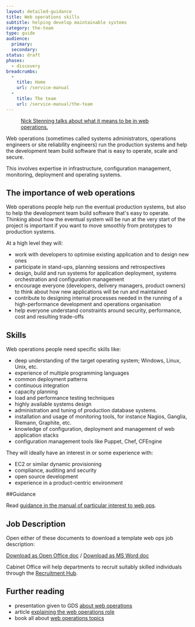 ```yaml
---
layout: detailed-guidance
title: Web operations skills
subtitle: helping develop maintainable systems
category: the-team
type: guide
audience:
  primary:
  secondary:
status: draft
phases:
  - discovery
breadcrumbs:
  -
    title: Home
    url: /service-manual
  -
    title: The team
    url: /service-manual/the-team
---
```


<figure class="media-player-wrapper video"><a href="https://www.youtube.com/watch?v=qLR1LnxplAY">Nick Stenning talks about what it means to be in web operations.</a></figure>

Web operations (sometimes called systems administrators, operations engineers or site reliability engineers) run the production systems and help the development team build software that is easy to operate, scale and secure.

This involves expertise in infrastructure, configuration management, monitoring, deployment and operating systems.

## The importance of web operations

Web operations people help run the eventual production systems, but also to help the development team build software that's easy to operate. Thinking about how the eventual system will be run at the very start of the project is important if you want to move smoothly from prototypes to production systems.

At a high level they will:

* work with developers to optimise existing application and to design new ones
* participate in stand-ups, planning sessions and retrospectives
* design, build and run systems for application deployment, systems orchestration and configuration management
* encourage everyone (developers, delivery managers, product owners) to think about how new applications will be run and maintained
* contribute to designing internal processes needed in the running of a high-performance development and operations organisation
* help everyone understand constraints around security, performance, cost and resulting trade-offs

## Skills

Web operations people need specific skills like:

* deep understanding of the target operating system; Windows, Linux, Unix, etc.
* experience of multiple programming languages
* common deployment patterns
* continuous integration
* capacity planning
* load and performance testing techniques
* highly available systems design
* administration and tuning of production database systems.
* installation and usage of monitoring tools, for instance Nagios, Ganglia, Riemann, Graphite, etc.
* knowledge of configuration, deployment and management of web application stacks
* configuration management tools like Puppet, Chef, CFEngine

They will ideally have an interest in or some experience with:

* EC2 or similar dynamic provisioning
* compliance, auditing and security
* open source development
* experience in a product-centric environment

##Guidance

Read [guidance in the manual of particular interest to web ops](/service-manual/web-ops).

## Job Description

Open either of these documents to download a template web ops job description: 

[Download as Open Office doc](/service-manual/the-team/recruitment/WebOps-generic.odt) / [Download as MS Word doc](/service-manual/the-team/recruitment/WebOps-generic.docx) 

Cabinet Office will help departments to recruit suitably skilled individuals through the [Recruitment Hub](/service-manual/the-team/recruitment/hub.html).

## Further reading

* presentation given to GDS [about web operations](http://www.slideshare.net/garethr/web-operations)
* article [explaining the web operations role](http://omniti.com/seeds/what-is-web-operations)
* book all about [web operations topics](http://shop.oreilly.com/product/0636920000136.do)
